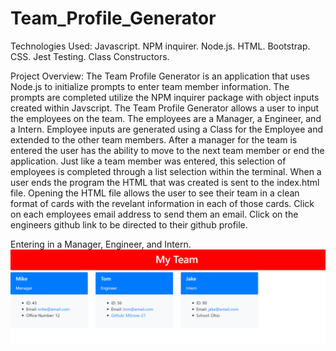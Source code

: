 # Team_Profile_Generator

Technologies Used: Javascript. NPM inquirer. Node.js. HTML. Bootstrap. CSS. Jest Testing. Class Constructors.

Project Overview: The Team Profile Generator is an application that uses Node.js to initialize prompts to enter team member information. The prompts are completed utilize the NPM inquirer package with object inputs created within Javscript. The Team Profile Generator allows a user to input the employees on the team. The employees are a Manager, a Engineer, and a Intern. Employee inputs are generated using a Class for the Employee and extended to the other team members. After a manager for the team is entered the user has the ability to move to the next team member or end the application. Just like a team member was entered, this selection of employees is completed through a list selection within the terminal. When a user ends the program the HTML that was created is sent to the index.html file. Opening the HTML file allows the user to see their team in a clean format of cards with the revelant information in each of those cards. Click on each employees email address to send them an email. Click on the engineers github link to be directed to their github profile.

Entering in a Manager, Engineer, and Intern.
![](assets/teamprofilegenerator.PNG)